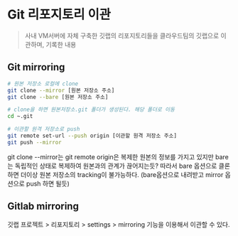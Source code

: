 # Git 리포지토리 이관

> 사내 VM서버에 자체 구축한 깃랩의 리포지토리들을 클라우드팀의 깃랩으로 이관하며, 기록한 내용

## Git mirroring

```sh
# 원본 저장소 로컬에 clone
git clone --mirror [원본 저장소 주소]
git clone --bare [원본 저장소 주소]

# clone을 하면 원본저장소.git 폴더가 생성된다. 해당 폴더로 이동
cd ~.git

# 이관할 원격 저장소로 push
git remote set-url --push origin [이관할 원격 저장소 주소]
git push --mirror
```

git clone --mirror는 git remote origin은 복제한 원본의 정보를 가지고 있지만 bare는 독립적인 상태로 복제하여 원본과의 관계가 끊어지는듯? 따라서 bare 옵션으로 클론하면 더이상 원본 저장소의 tracking이 불가능하다. (bare옵션으로 내려받고 mirror 옵션으로 push 하면 될듯)

## Gitlab mirroring

깃랩 프로젝트 > 리포지토리 > settings > mirroring 기능을 이용해서 이관할 수 있다.